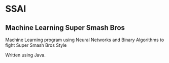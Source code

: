 # SSAI
## Machine Learning Super Smash Bros

Machine Learning program using Neural Networks and Binary Algorithms to fight Super Smash Bros Style

Written using Java. 

